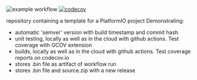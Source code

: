 ![example workflow](https://github.com/strooom/demoCloudBuilds/actions/workflows/testbuildrelease.yml/badge.svg)
[![codecov](https://codecov.io/gh/Strooom/demoCloudBuilds/branch/develop/graph/badge.svg?token=KYQ9MM7TA6)](https://codecov.io/gh/Strooom/demoCloudBuilds)

repository containing a template for a PlatformIO project
Demonstrating:
* automatic 'semver' version with build timestamp and commit hash
* unit testing, locally as well as in the cloud with github actions. Test coverage with GCOV extension
* builds, locally as well as in the cloud with github actions. Test coverage reports on codecov.io
* stores .bin file as artifact of workflow run
* stores .bin file and source.zip with a new release